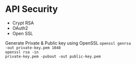 # API Security

<ul>
  <li>Crypt RSA</li>
  <li>OAuth2</li>
  <li>Open SSL</li>
</ul>

Generate Private & Public key using OpenSSL
 <code>openssl genrsa -out private-key.pem 1048</code>
 <br>
 <code>openssl rsa -in private-key.pem -pubout -out public-key.pem</code>




